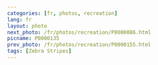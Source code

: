```yaml
---
categories: [fr, photos, recreation]
lang: fr
layout: photo
next_photo: /fr/photos/recreation/P0000086.html
picname: P0000135
prev_photo: /fr/photos/recreation/P0000155.html
tags: [Zebra Stripes]
---
```

